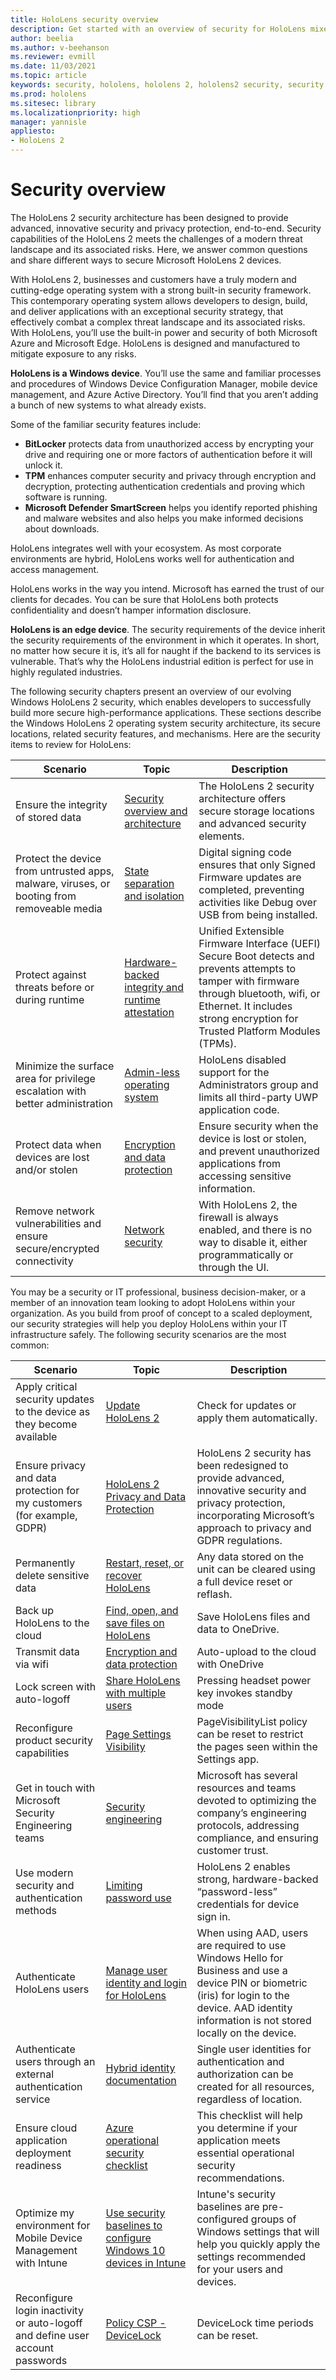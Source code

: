 ```yaml
---
title: HoloLens security overview
description: Get started with an overview of security for HoloLens mixed reality devices. 
author: beelia
ms.author: v-beehanson
ms.reviewer: evmill
ms.date: 11/03/2021
ms.topic: article
keywords: security, hololens, hololens 2, hololens2 security, security overview
ms.prod: hololens
ms.sitesec: library
ms.localizationpriority: high
manager: yannisle
appliesto:
- HoloLens 2
---
```


# Security overview

The HoloLens 2 security architecture has been designed to provide advanced, innovative security and privacy protection, end-to-end. Security capabilities of the HoloLens 2 meets the challenges of a modern threat landscape and its associated risks. Here, we answer common questions and share different ways to secure Microsoft HoloLens 2 devices.

With HoloLens 2, businesses and customers have a truly modern and cutting-edge operating system with a strong built-in security framework. This contemporary operating system allows developers to design, build, and deliver applications with an exceptional security strategy, that effectively combat a complex threat landscape and its associated risks. With HoloLens, you’ll use the built-in power and security of both Microsoft Azure and Microsoft Edge. HoloLens is designed and manufactured to mitigate exposure to any risks.

**HoloLens is a Windows device**. You’ll use the same and familiar processes and procedures of Windows Device Configuration Manager, mobile device management, and Azure Active Directory. You’ll find that you aren’t adding a bunch of new systems to what already exists.

Some of the familiar security features include: 

* **BitLocker** protects data from unauthorized access by encrypting your drive and requiring one or more factors of authentication before it will unlock it. 
* **TPM** enhances computer security and privacy through encryption and decryption, protecting authentication credentials and proving which software is running. 
* **Microsoft Defender SmartScreen** helps you identify reported phishing and malware websites and also helps you make informed decisions about downloads.

HoloLens integrates well with your ecosystem. As most corporate environments are hybrid, HoloLens works well for authentication and access management. 
 
HoloLens works in the way you intend. Microsoft has earned the trust of our clients for decades. You can be sure that HoloLens both protects confidentiality and doesn’t hamper information disclosure.

**HoloLens is an edge device**. The security requirements of the device inherit the security requirements of the environment in which it operates. In short, no matter how secure it is, it’s all for naught if the backend to its services is vulnerable. That’s why the HoloLens industrial edition is perfect for use in highly regulated industries.

The following security chapters present an overview of our evolving Windows HoloLens 2 security, which enables developers to successfully build more secure high-performance applications. These sections describe the Windows HoloLens 2 operating system security architecture, its secure locations, related security features, and mechanisms. Here are the security items to review for HoloLens:

| Scenario | Topic | Description |
|---------|---------|---------|
| Ensure the integrity of stored data | [Security overview and architecture](security-architecture.md) | The HoloLens 2 security architecture offers secure storage locations and advanced security elements. |
| Protect the device from untrusted apps, malware, viruses, or booting from removeable media | [State separation and isolation](security-state-separation-isolation.md) | Digital signing code ensures that only Signed Firmware updates are completed, preventing activities like Debug over USB from being installed. |
| Protect against threats before or during runtime | [Hardware-backed integrity and runtime attestation](security-hardware-backed-integrity.md) | Unified Extensible Firmware Interface (UEFI) Secure Boot detects and prevents attempts to tamper with firmware through bluetooth, wifi, or Ethernet. It includes strong encryption for Trusted Platform Modules (TPMs). |
| Minimize the surface area for privilege escalation with better administration | [Admin-less operating system](security-adminless-os.md) | HoloLens disabled support for the Administrators group and limits all third-party UWP application code. |
| Protect data when devices are lost and/or stolen | [Encryption and data protection](security-encryption-data-protection.md) | Ensure security when the device is lost or stolen, and prevent unauthorized applications from accessing sensitive information. |
| Remove network vulnerabilities and ensure secure/encrypted connectivity | [Network security](security-network-security.md) | With HoloLens 2, the firewall is always enabled, and there is no way to disable it, either programmatically or through the UI. |

You may be a security or IT professional, business decision-maker, or a member of an innovation team looking to adopt HoloLens within your organization. As you build from proof of concept to a scaled deployment, our security strategies will help you deploy HoloLens within your IT infrastructure safely. The following security scenarios are the most common:

| Scenario | Topic | Description |
|---------|---------|---------|
| Apply critical security updates to the device as they become available | [Update HoloLens 2](hololens-update-hololens.md#types-of-updates) | Check for updates or apply them automatically. |
| Ensure privacy and data protection for my customers (for example, GDPR) | [HoloLens 2 Privacy and Data Protection](hololens2-privacy.md) | HoloLens 2 security has been redesigned to provide advanced, innovative security and privacy protection, incorporating Microsoft’s approach to privacy and GDPR regulations.|
| Permanently delete sensitive data | [Restart, reset, or recover HoloLens](hololens-recovery.md#clean-reflash-the-device) | Any data stored on the unit can be cleared using a full device reset or reflash. |
| Back up HoloLens to the cloud | [Find, open, and save files on HoloLens](holographic-data.md#sync-to-the-cloud) | Save HoloLens files and data to OneDrive. |
| Transmit data via wifi | [Encryption and data protection](security-encryption-data-protection.md#azure-integration) | Auto-upload to the cloud with OneDrive |
| Lock screen with auto-logoff | [Share HoloLens with multiple users](hololens-multiple-users.md)| Pressing headset power key invokes standby mode |
| Reconfigure product security capabilities | [Page Settings Visibility](settings-uri-list.md) | PageVisibilityList policy can be reset to restrict the pages seen within the Settings app. |
| Get in touch with Microsoft Security Engineering teams | [Security engineering](security-engineering.md) | Microsoft has several resources and teams devoted to optimizing the company’s engineering protocols, addressing compliance, and ensuring customer trust. |
| Use modern security and authentication methods | [Limiting password use](security-limiting-password-use.md) | HoloLens 2 enables strong, hardware-backed “password-less” credentials for device sign in. |
| Authenticate HoloLens users | [Manage user identity and login for HoloLens](hololens-identity.md) | When using AAD, users are required to use Windows Hello for Business and use a device PIN or biometric (iris) for login to the device. AAD identity information is not stored locally on the device.
| Authenticate users through an external authentication service | [Hybrid identity documentation](/azure/active-directory/hybrid/) | Single user identities for authentication and authorization can be created for all resources, regardless of location.
| Ensure cloud application deployment readiness | [Azure operational security checklist](/azure/security/fundamentals/operational-checklist) | This checklist will help you determine if your application meets essential operational security recommendations. |
| Optimize my environment for Mobile Device Management with Intune | [Use security baselines to configure Windows 10 devices in Intune](/mem/intune/protect/security-baselines) | Intune's security baselines are pre-configured groups of Windows settings that will help you quickly apply the settings recommended for your users and devices. |
| Reconfigure login inactivity or auto-logoff and define user account passwords | [Policy CSP - DeviceLock](/windows/client-management/mdm/policy-csp-devicelock#devicelock-maxinactivitytimedevicelock) | DeviceLock time periods can be reset. |
